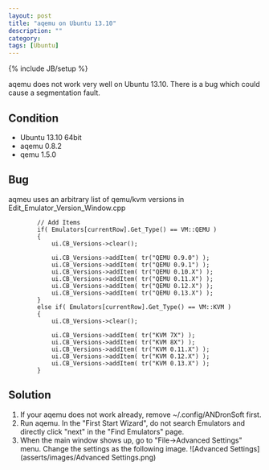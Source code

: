 ```yaml
---
layout: post
title: "aqemu on Ubuntu 13.10"
description: ""
category: 
tags: [Ubuntu]
---
```

{% include JB/setup %}

aqemu does not work very well on Ubuntu 13.10. There is a bug which could cause
a segmentation fault.

## Condition
+ Ubuntu 13.10 64bit
+ aqemu 0.8.2
+ qemu 1.5.0

## Bug
aqmeu uses an arbitrary list of qemu/kvm versions in 
Edit_Emulator_Version_Window.cpp

```
        // Add Items
        if( Emulators[currentRow].Get_Type() == VM::QEMU )
        {
            ui.CB_Versions->clear();

            ui.CB_Versions->addItem( tr("QEMU 0.9.0") );
            ui.CB_Versions->addItem( tr("QEMU 0.9.1") );
            ui.CB_Versions->addItem( tr("QEMU 0.10.X") );
            ui.CB_Versions->addItem( tr("QEMU 0.11.X") );
            ui.CB_Versions->addItem( tr("QEMU 0.12.X") );
            ui.CB_Versions->addItem( tr("QEMU 0.13.X") );
        }
        else if( Emulators[currentRow].Get_Type() == VM::KVM )
        {
            ui.CB_Versions->clear();

            ui.CB_Versions->addItem( tr("KVM 7X") );
            ui.CB_Versions->addItem( tr("KVM 8X") );
            ui.CB_Versions->addItem( tr("KVM 0.11.X") );
            ui.CB_Versions->addItem( tr("KVM 0.12.X") );
            ui.CB_Versions->addItem( tr("KVM 0.13.X") );
        }
```

## Solution
1. If your aqemu does not work already, remove ~/.config/ANDronSoft first.
2. Run aqemu. In the "First Start Wizard", do not search Emulators and 
   directly click "next" in the "Find Emulators" page.
3. When the main window shows up, go to "File->Advanced Settings" menu.
   Change the settings as the following image.
   ![Advanced Settings](asserts/images/Advanced Settings.png)


